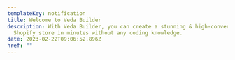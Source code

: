 ```yaml
---
templateKey: notification
title: Welcome to Veda Builder
description: With Veda Builder, you can create a stunning & high-converting
  Shopify store in minutes without any coding knowledge.
date: 2023-02-22T09:06:52.896Z
href: ""
---
```

